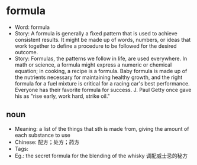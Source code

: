 # formula

- Word: formula
- Story: A formula is generally a fixed pattern that is used to achieve consistent results. It might be made up of words, numbers, or ideas that work together to define a procedure to be followed for the desired outcome.
- Story: Formulas, the patterns we follow in life, are used everywhere. In math or science, a formula might express a numeric or chemical equation; in cooking, a recipe is a formula. Baby formula is made up of the nutrients necessary for maintaining healthy growth, and the right formula for a fuel mixture is critical for a racing car's best performance. Everyone has their favorite formula for success. J. Paul Getty once gave his as "rise early, work hard, strike oil."

## noun

- Meaning: a list of the things that sth is made from, giving the amount of each substance to use
- Chinese: 配方；处方；药方
- Tags: 
- Eg.: the secret formula for the blending of the whisky 调配威士忌的秘方

